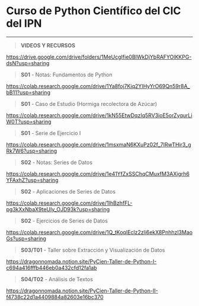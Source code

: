 # Curso de Python Científico del CIC del IPN

---

> **VIDEOS Y RECURSOS**

https://drive.google.com/drive/folders/1MeUcgIfie0BIWkDjYbRAFYOlKKPG-dsN?usp=sharing

> **S01** - Notas: Fundamentos de Python

https://colab.research.google.com/drive/1Ya8foj7Kiq2YIHyYrO69Qn59r8A_bB11?usp=sharing

> **S01** - Caso de Estudio (Hormiga recolectora de Azúcar)

https://colab.research.google.com/drive/1kN55EtwDqzIq5RV3ioE5orZyqurLiW0T?usp=sharing

> **S01** - Serie de Ejercicio I

https://colab.research.google.com/drive/1msxmaN6KXuPz02f_7IRwTHir3_gRk7W6?usp=sharing

> **S02** - Notas: Series de Datos

https://colab.research.google.com/drive/1e41YfZxSSChqCMuxfM3AXigrh6YFAxhZ?usp=sharing

> **S02** - Aplicaciones de Series de Datos

https://colab.research.google.com/drive/1IhBzhfFL-pg3kXxNbaX9teUIy_OJD93k?usp=sharing

> **S02** - Ejercicios de Series de Datos

https://colab.research.google.com/drive/1Q_tKoqIEclz2zli6ekX8Pnhhzl3MaoGs?usp=sharing

> **S03/T01** - Taller sobre Extracción y Visualización de Datos

https://dragonnomada.notion.site/PyCien-Taller-de-Python-I-c694a416fffb446eb0a432cfd12fa1ab

> **S04/T02** - Análisis de Textos

https://dragonnomada.notion.site/PyCien-Taller-de-Python-II-f4738c22d1a4409884a82603e16bc370
